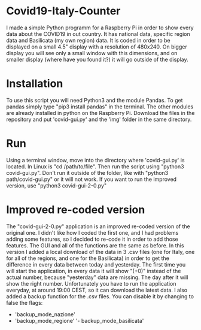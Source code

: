# Covid19-Italy-Counter
I made a simple Python programm for a Raspberry Pi in order to show every data about the COVID19 in out country. It has national data, specific region data and Basilicata (my own region) data. It is coded in order to be displayed on a small 4.5" display with a resolution of 480x240. On bigger display you will see only a small window with this dimensions, and on smaller display (where have you found it?) it will go outside of the display.

# Installation
To use this script you will need Python3 and the module Pandas. To get pandas simply type "pip3 install pandas" in the terminal. The other modules are already installed in python on the Raspberry Pi.
Download the files in the repository and put 'covid-gui.py' and the 'img' folder in the same directory.

# Run
Using a terminal window, move into the directory where 'covid-gui.py' is located. In Linux is "cd /path/to/file". Then run the script using "python3 covid-gui.py". Don't run it outside of the folder, like with "python3 path/covid-gui.py" or it will not work. If you want to run the improved version, use "python3 covid-gui-2-0.py"

# Improved re-coded version
The "covid-gui-2-0.py" application is an improved re-coded version of the original one. I didn't like how I coded the first one, and I had problems adding some features, so I decided to re-code it in order to add those features.
The GUI and all of the functions are the same as before. In this version I added a local download of the data in 3 .csv files (one for Italy, one for all of the regions, and one for the Basilicata) in order to get the difference in every data between today and yesterday. The first time you will start the application, in every data it will show "(+0)" instead of the actual number, because "yesterday" data are missing. The day after it will show the right number. Unfortunately you have to run the application everyday, at around 19:00 CEST, so it can download the latest data.
I also added a backup function for the .csv files. You can disable it by changing to false the flags:
- 'backup_mode_nazione'
- 'backup_mode_regione'
'- backup_mode_basilicata'

